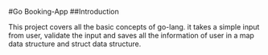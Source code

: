 #Go Booking-App
##Introduction

This project covers all the basic concepts of go-lang. it takes a simple input from user, validate the input and saves all the information of user in a map data structure and struct data structure.
